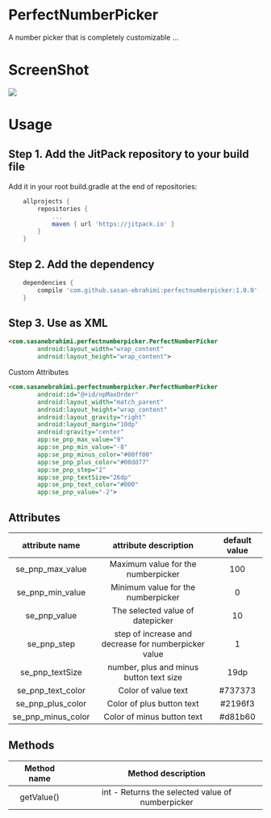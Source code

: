 # PerfectNumberPicker

A number picker that is completely customizable ...

# ScreenShot

![](http://s8.picofile.com/file/8312913250/PerfectNumberPicker4.png)

# Usage

## Step 1. Add the JitPack repository to your build file
Add it in your root build.gradle at the end of repositories:

```gradle
	allprojects {
		repositories {
			...
			maven { url 'https://jitpack.io' }
		}
	}
```
## Step 2. Add the dependency

```gradle
	dependencies {
		compile 'com.github.sasan-ebrahimi:perfectnumberpicker:1.0.0'
	}
```

## Step 3. Use as XML

```xml
<com.sasanebrahimi.perfectnumberpicker.PerfectNumberPicker
        android:layout_width="wrap_content"
        android:layout_height="wrap_content">
```

Custom Attributes

```xml
<com.sasanebrahimi.perfectnumberpicker.PerfectNumberPicker
        android:id="@+id/npMaxOrder"
        android:layout_width="match_parent"
        android:layout_height="wrap_content"
        android:layout_gravity="right"
        android:layout_margin="10dp"
        android:gravity="center"
        app:se_pnp_max_value="9"
        app:se_pnp_min_value="-8"
        app:se_pnp_minus_color="#00ff00"
        app:se_pnp_plus_color="#00dd77"
        app:se_pnp_step="2"
        app:se_pnp_textSize="26dp"
        app:se_pnp_text_color="#000"
        app:se_pnp_value="-2">
```

## Attributes

|attribute name|attribute description|default value|
|:-:|:-:|:-:|
|se_pnp_max_value|Maximum value for the numberpicker|100|
|se_pnp_min_value|Minimum value for the numberpicker|0|
|se_pnp_value|The selected value of datepicker|10|
|se_pnp_step|step of increase and decrease for numberpicker value|1|
|se_pnp_textSize|number, plus and minus button text size|19dp|
|se_pnp_text_color|Color of value text|#737373|
|se_pnp_plus_color|Color of plus button text|#2196f3|
|se_pnp_minus_color|Color of minus button text|#d81b60|


## Methods

|Method name|Method description|
|:-:|:-:|
|getValue()|int - Returns the selected value of numberpicker|
